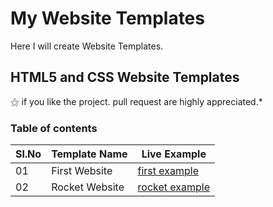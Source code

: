 # My Website Templates
Here I will create Website Templates.

## HTML5 and CSS Website Templates
 
 ⚝ if you like the project. pull request are highly appreciated.*

### Table of contents



|Sl.No| Template Name  | Live Example |
|-----|----------------|--------------|
|  01  | First Website                                                  |[first example](https://afugur.github.io/My_Website_Templates/First_Example/)|	                                                  
|  02  | Rocket Website                    |[rocket example](https://afugur.github.io/My_Website_Templates/rocket_website/)|	   
